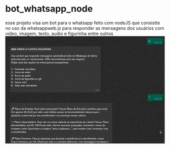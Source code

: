 # bot_whatsapp_node
esse projeto visa um bot para o whatsapp feito com nodeJS que consistte no uso da whatsappweb.js para responder as mensagens dos usuários com video, imagem, texto, audio e figurinha entre outros
![flavyss](https://github.com/flavyss/bot_whatsapp_node/blob/main/fotos/i1.jpg) 

